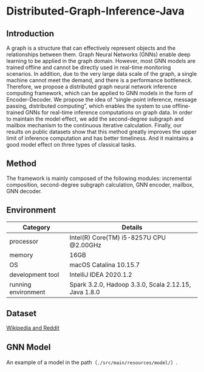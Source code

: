 # Distributed-Graph-Inference-Java

## Introduction

A graph is a structure that can effectively represent objects and the relationships between them. Graph Neural Networks (GNNs) enable deep learning to be applied in the graph domain. However, most GNN models are trained offline and cannot be directly used in real-time monitoring scenarios. In addition, due to the very large data scale of the graph, a single machine cannot meet the demand, and there is a performance bottleneck. Therefore, we propose a distributed graph neural network inference computing framework, which can be applied to GNN models in the form of Encoder-Decoder. We propose the idea of “single-point inference, message passing, distributed computing”, which enables the system to use offline-trained GNNs for real-time inference computations on graph data. In order to maintain the model effect, we add the second-degree subgraph and mailbox mechanism to the continuous iterative calculation. Finally, our results on public datasets show that this method greatly improves the upper limit of inference computation and has better timeliness. And it maintains a good model effect on three types of classical tasks.

## Method

The framework is mainly composed of the following modules: incremental composition, second-degree subgraph calculation, GNN encoder, mailbox, GNN decoder.

## Environment

| Category            | Details                                              |
| ------------------- | ---------------------------------------------------- |
| processor           | Intel(R) Core(TM) i5-8257U CPU @2.00GHz              |
| memory              | 16GB                                                 |
| OS                  | macOS Catalina 10.15.7                               |
| development tool    | IntelliJ IDEA 2020.1.2                               |
| running environment | Spark 3.2.0, Hadoop 3.3.0, Scala 2.12.15, Java 1.8.0 |

## Dataset

[Wikipedia and Reddit](http://snap.stanford.edu/jodie/#datasets)

## GNN Model

An example of a model in the path（`./src/main/resources/model/`）.
